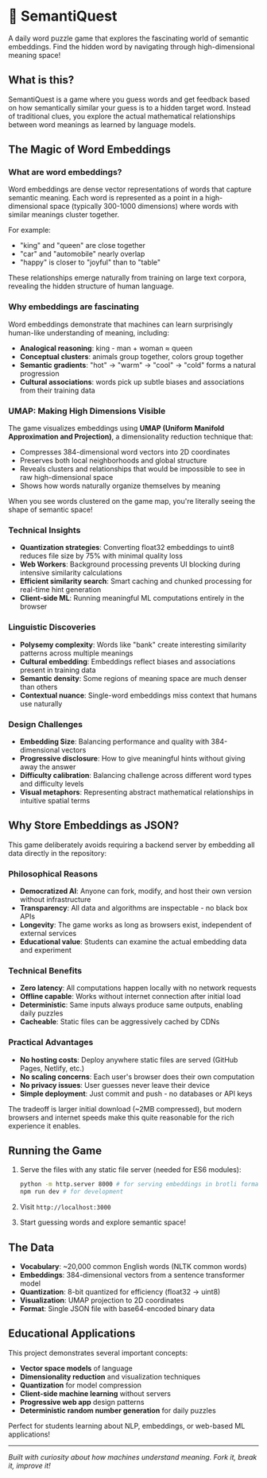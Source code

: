 # 🎯 SemantiQuest

A daily word puzzle game that explores the fascinating world of semantic embeddings. Find the hidden word by navigating through high-dimensional meaning space!

## What is this?

SemantiQuest is a game where you guess words and get feedback based on how semantically similar your guess is to a hidden target word. Instead of traditional clues, you explore the actual mathematical relationships between word meanings as learned by language models.

## The Magic of Word Embeddings

### What are word embeddings?

Word embeddings are dense vector representations of words that capture semantic meaning. Each word is represented as a point in a high-dimensional space (typically 300-1000 dimensions) where words with similar meanings cluster together.

For example:
- "king" and "queen" are close together
- "car" and "automobile" nearly overlap
- "happy" is closer to "joyful" than to "table"

These relationships emerge naturally from training on large text corpora, revealing the hidden structure of human language.

### Why embeddings are fascinating

Word embeddings demonstrate that machines can learn surprisingly human-like understanding of meaning, including:

- **Analogical reasoning**: king - man + woman ≈ queen
- **Conceptual clusters**: animals group together, colors group together
- **Semantic gradients**: "hot" → "warm" → "cool" → "cold" forms a natural progression
- **Cultural associations**: words pick up subtle biases and associations from their training data

### UMAP: Making High Dimensions Visible

The game visualizes embeddings using **UMAP (Uniform Manifold Approximation and Projection)**, a dimensionality reduction technique that:

- Compresses 384-dimensional word vectors into 2D coordinates
- Preserves both local neighborhoods and global structure
- Reveals clusters and relationships that would be impossible to see in raw high-dimensional space
- Shows how words naturally organize themselves by meaning

When you see words clustered on the game map, you're literally seeing the shape of semantic space!


### Technical Insights

- **Quantization strategies**: Converting float32 embeddings to uint8 reduces file size by 75% with minimal quality loss
- **Web Workers**: Background processing prevents UI blocking during intensive similarity calculations
- **Efficient similarity search**: Smart caching and chunked processing for real-time hint generation
- **Client-side ML**: Running meaningful ML computations entirely in the browser

### Linguistic Discoveries

- **Polysemy complexity**: Words like "bank" create interesting similarity patterns across multiple meanings
- **Cultural embedding**: Embeddings reflect biases and associations present in training data
- **Semantic density**: Some regions of meaning space are much denser than others
- **Contextual nuance**: Single-word embeddings miss context that humans use naturally

### Design Challenges
- **Embedding Size**: Balancing performance and quality with 384-dimensional vectors
- **Progressive disclosure**: How to give meaningful hints without giving away the answer
- **Difficulty calibration**: Balancing challenge across different word types and difficulty levels
- **Visual metaphors**: Representing abstract mathematical relationships in intuitive spatial terms

## Why Store Embeddings as JSON?

This game deliberately avoids requiring a backend server by embedding all data directly in the repository:

### Philosophical Reasons
- **Democratized AI**: Anyone can fork, modify, and host their own version without infrastructure
- **Transparency**: All data and algorithms are inspectable - no black box APIs
- **Longevity**: The game works as long as browsers exist, independent of external services
- **Educational value**: Students can examine the actual embedding data and experiment

### Technical Benefits
- **Zero latency**: All computations happen locally with no network requests
- **Offline capable**: Works without internet connection after initial load
- **Deterministic**: Same inputs always produce same outputs, enabling daily puzzles
- **Cacheable**: Static files can be aggressively cached by CDNs

### Practical Advantages
- **No hosting costs**: Deploy anywhere static files are served (GitHub Pages, Netlify, etc.)
- **No scaling concerns**: Each user's browser does their own computation
- **No privacy issues**: User guesses never leave their device
- **Simple deployment**: Just commit and push - no databases or API keys

The tradeoff is larger initial download (~2MB compressed), but modern browsers and internet speeds make this quite reasonable for the rich experience it enables.

## Running the Game

1. Serve the files with any static file server (needed for ES6 modules):
   ```bash
   python -m http.server 8000 # for serving embeddings in brotli format
   npm run dev # for development
   ```

2. Visit `http://localhost:3000`

3. Start guessing words and explore semantic space!

## The Data

- **Vocabulary**: ~20,000 common English words (NLTK common words)
- **Embeddings**: 384-dimensional vectors from a sentence transformer model
- **Quantization**: 8-bit quantized for efficiency (float32 → uint8)
- **Visualization**: UMAP projection to 2D coordinates
- **Format**: Single JSON file with base64-encoded binary data

## Educational Applications

This project demonstrates several important concepts:

- **Vector space models** of language
- **Dimensionality reduction** and visualization techniques
- **Quantization** for model compression
- **Client-side machine learning** without servers
- **Progressive web app** design patterns
- **Deterministic random number generation** for daily puzzles

Perfect for students learning about NLP, embeddings, or web-based ML applications!

---

*Built with curiosity about how machines understand meaning. Fork it, break it, improve it!*